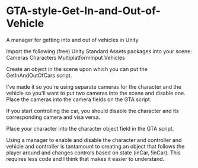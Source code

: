 # GTA-style-Get-In-and-Out-of-Vehicle
A manager for getting into and out of vehicles in Unity

Import the following (free) Unity Standard Assets packages into your scene:
  Cameras
  Characters
  MultiplatformInput
  Vehicles
 
Create an object in the scene upon which you can put the GetInAndOutOfCars script.

I've made it so you're using separate cameras for the character and the vehicle so you'll want to put two cameras into the scene and disable one.
  Place the cameras into the camera fields on the GTA script.

If you start controlling the car, you should disable the character and its corresponding camera and visa versa.

Place your character into the character object field in the GTA script.



Using a manager to enable and disable the character and controller and vehicle and controller is tantamount to creating an object that follows the player around and changes controls based on state (inCar, !inCar). This requires less code and I think that makes it easier to understand.

